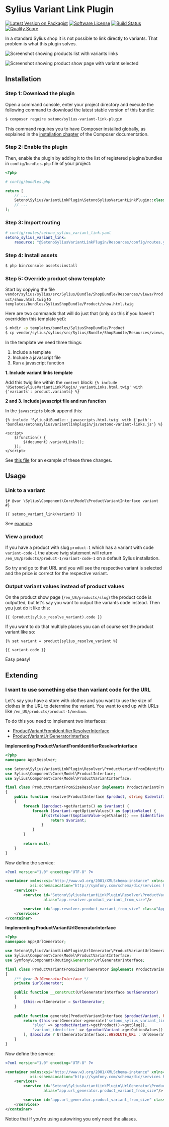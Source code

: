 # Sylius Variant Link Plugin

[![Latest Version on Packagist][ico-version]][link-packagist]
[![Software License][ico-license]](LICENSE)
[![Build Status][ico-travis]][link-travis]
[![Quality Score][ico-code-quality]][link-code-quality]

In a standard Sylius shop it is not possible to link directly to variants. That problem is what this plugin solves.

![Screenshot showing products list with variants links](docs/images/shop-product-list-with-variant-links.png)

![Screenshot showing product show page with variant selected](docs/images/shop-product-show-variant.png)

## Installation

### Step 1: Download the plugin

Open a command console, enter your project directory and execute the following command to download the latest stable version of this bundle:

```bash
$ composer require setono/sylius-variant-link-plugin
```

This command requires you to have Composer installed globally, as explained in the [installation chapter](https://getcomposer.org/doc/00-intro.md) of the Composer documentation.


### Step 2: Enable the plugin

Then, enable the plugin by adding it to the list of registered plugins/bundles
in `config/bundles.php` file of your project:

```php
<?php

# config/bundles.php

return [
    // ...
    Setono\SyliusVariantLinkPlugin\SetonoSyliusVariantLinkPlugin::class => ['all' => true],
    // ...
];
```

### Step 3: Import routing

```yaml
# config/routes/setono_sylius_variant_link.yaml
setono_sylius_variant_link:
    resource: "@SetonoSyliusVariantLinkPlugin/Resources/config/routes.yaml"
```

### Step 4: Install assets
```bash
$ php bin/console assets:install
```

### Step 5: Override product show template
Start by copying the file `vendor/sylius/sylius/src/Sylius/Bundle/ShopBundle/Resources/views/Product/show.html.twig` to
`templates/bundles/SyliusShopBundle/Product/show.html.twig`

Here are two commands that will do just that (only do this if you haven't overridden this template yet):
```bash
$ mkdir -p templates/bundles/SyliusShopBundle/Product
$ cp vendor/sylius/sylius/src/Sylius/Bundle/ShopBundle/Resources/views/Product/show.html.twig templates/bundles/SyliusShopBundle/Product
```

In the template we need three things:
1. Include a template
2. Include a javascript file
3. Run a javascript function

**1. Include variant links template**

Add this twig line within the `content` block: `{% include '@SetonoSyliusVariantLinkPlugin/_variantLinks.html.twig' with {'variants': product.variants} %}`

**2 and 3. Include javascript file and run function**

In the `javascripts` block append this:

```twig
{% include 'SyliusUiBundle::_javascripts.html.twig' with {'path': 'bundles/setonosyliusvariantlinkplugin/js/setono-variant-links.js'} %}

<script>
    $(function() {
        $(document).variantLinks();
    });
</script>
```

See [this file](tests/Application/templates/bundles/SyliusShopBundle/Product/show.html.twig) for an example of these three changes.

## Usage

### Link to a variant

```twig
{# @var \Sylius\Component\Core\Model\ProductVariantInterface variant #}

{{ setono_variant_link(variant) }}
```

See [example](tests/Application/templates/bundles/SyliusShopBundle/Product/_box.html.twig).

### View a product
If you have a product with slug `product-1` which has a variant with code `variant-code-1` the above twig statement will return
`/en_US/products/product-1/variant-code-1` on a default Sylius installation.

So try and go to that URL and you will see the respective variant is selected and the price is correct for the respective variant.

### Output variant values instead of product values
On the product show page (`/en_US/products/slug`) the product code is outputted, but let's say you want to output the variants
code instead. Then you just do it like this:

```twig
{{ (product|sylius_resolve_variant).code }}
```

If you want to do that multiple places you can of course set the product variant like so:

```twig
{% set variant = product|sylius_resolve_variant %}

{{ variant.code }}
```

Easy peasy!

## Extending
### I want to use something else than variant code for the URL
Let's say you have a store with clothes and you want to use the size of clothes in the URL to determine the variant.
You want to end up with URLs like `/en_US/products/product-1/medium`.

To do this you need to implement two interfaces:
- [ProductVariantFromIdentifierResolverInterface](src/Resolver/ProductVariantFromIdentifierResolverInterface.php)
- [ProductVariantUrlGeneratorInterface](src/UrlGenerator/ProductVariantUrlGeneratorInterface.php)
 
**Implementing ProductVariantFromIdentifierResolverInterface**

```php
<?php
namespace App\Resolver;

use Setono\SyliusVariantLinkPlugin\Resolver\ProductVariantFromIdentifierResolverInterface;
use Sylius\Component\Core\Model\ProductInterface;
use Sylius\Component\Core\Model\ProductVariantInterface;

final class ProductVariantFromSizeResolver implements ProductVariantFromIdentifierResolverInterface
{
    public function resolve(ProductInterface $product, string $identifier) : ?ProductVariantInterface
    {
        foreach ($product->getVariants() as $variant) {
            foreach ($variant->getOptionValues() as $optionValue) {
                if(strtolower($optionValue->getValue()) === $identifier) {
                    return $variant;
                }
            }
        }
        
        return null;
    }
}
```

Now define the service:

```xml
<?xml version="1.0" encoding="UTF-8" ?>

<container xmlns:xsi="http://www.w3.org/2001/XMLSchema-instance" xmlns="http://symfony.com/schema/dic/services"
           xsi:schemaLocation="http://symfony.com/schema/dic/services http://symfony.com/schema/dic/services/services-1.0.xsd">
    <services>
        <service id="Setono\SyliusVariantLinkPlugin\Resolver\ProductVariantFromIdentifierResolverInterface"
                 alias="app.resolver.product_variant_from_size"/>

        <service id="app.resolver.product_variant_from_size" class="App\Resolver\ProductVariantFromSizeResolver"/>
    </services>
</container>
```

**Implementing ProductVariantUrlGeneratorInterface**

```php
<?php
namespace App\UrlGenerator;

use Setono\SyliusVariantLinkPlugin\UrlGenerator\ProductVariantUrlGeneratorInterface;
use Sylius\Component\Core\Model\ProductVariantInterface;
use Symfony\Component\Routing\Generator\UrlGeneratorInterface;

final class ProductVariantFromSizeUrlGenerator implements ProductVariantUrlGeneratorInterface
{
    /** @var UrlGeneratorInterface */
    private $urlGenerator;

    public function __construct(UrlGeneratorInterface $urlGenerator)
    {
        $this->urlGenerator = $urlGenerator;
    }
    
    public function generate(ProductVariantInterface $productVariant, bool $absolute = false) : string{
        return $this->urlGenerator->generate('setono_sylius_variant_link_shop_product_variant_show', [
            'slug' => $productVariant->getProduct()->getSlug(),
            'variant_identifier' => $productVariant->getOptionValues()->first()->getCode(),
        ], $absolute ? UrlGeneratorInterface::ABSOLUTE_URL : UrlGeneratorInterface::ABSOLUTE_PATH);
    }
}
```

Now define the service:

```xml
<?xml version="1.0" encoding="UTF-8" ?>

<container xmlns:xsi="http://www.w3.org/2001/XMLSchema-instance" xmlns="http://symfony.com/schema/dic/services"
           xsi:schemaLocation="http://symfony.com/schema/dic/services http://symfony.com/schema/dic/services/services-1.0.xsd">
    <services>
        <service id="Setono\SyliusVariantLinkPlugin\UrlGenerator\ProductVariantUrlGeneratorInterface"
                 alias="app.url_generator.product_variant_from_size"/>

        <service id="app.url_generator.product_variant_from_size" class="App\UrlGenerator\ProductVariantFromSizeUrlGenerator"/>
    </services>
</container>
```

Notice that if you're using autowiring you only need the aliases.

[ico-version]: https://img.shields.io/packagist/v/setono/sylius-variant-link-plugin.svg?style=flat-square
[ico-license]: https://img.shields.io/badge/license-MIT-brightgreen.svg?style=flat-square
[ico-travis]: https://travis-ci.com/Setono/SyliusVariantLinkPlugin.svg?branch=master
[ico-code-quality]: https://img.shields.io/scrutinizer/g/Setono/SyliusVariantLinkPlugin.svg?style=flat-square

[link-packagist]: https://packagist.org/packages/setono/sylius-variant-link-plugin
[link-travis]: https://travis-ci.com/Setono/SyliusVariantLinkPlugin
[link-code-quality]: https://scrutinizer-ci.com/g/Setono/SyliusVariantLinkPlugin

